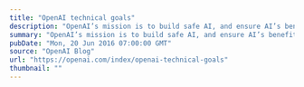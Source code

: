 ```yaml
---
title: "OpenAI technical goals"
description: "OpenAI’s mission is to build safe AI, and ensure AI’s benefits are as widely and evenly distributed as possible."
summary: "OpenAI’s mission is to build safe AI, and ensure AI’s benefits are as widely and evenly distributed as possible."
pubDate: "Mon, 20 Jun 2016 07:00:00 GMT"
source: "OpenAI Blog"
url: "https://openai.com/index/openai-technical-goals"
thumbnail: ""
---
```


